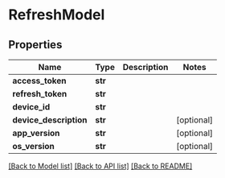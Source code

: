 # RefreshModel

## Properties
Name | Type | Description | Notes
------------ | ------------- | ------------- | -------------
**access_token** | **str** |  | 
**refresh_token** | **str** |  | 
**device_id** | **str** |  | 
**device_description** | **str** |  | [optional] 
**app_version** | **str** |  | [optional] 
**os_version** | **str** |  | [optional] 

[[Back to Model list]](../README.md#documentation-for-models) [[Back to API list]](../README.md#documentation-for-api-endpoints) [[Back to README]](../README.md)



